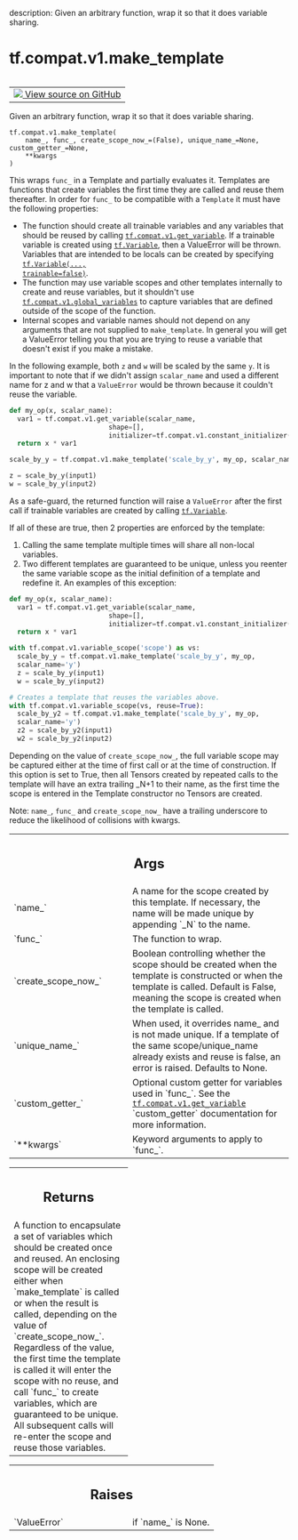 description: Given an arbitrary function, wrap it so that it does variable sharing.

<div itemscope itemtype="http://developers.google.com/ReferenceObject">
<meta itemprop="name" content="tf.compat.v1.make_template" />
<meta itemprop="path" content="Stable" />
</div>

# tf.compat.v1.make_template

<!-- Insert buttons and diff -->

<table class="tfo-notebook-buttons tfo-api nocontent" align="left">
<td>
  <a target="_blank" href="https://github.com/tensorflow/tensorflow/blob/r2.3/tensorflow/python/ops/template.py#L39-L161">
    <img src="https://www.tensorflow.org/images/GitHub-Mark-32px.png" />
    View source on GitHub
  </a>
</td>
</table>



Given an arbitrary function, wrap it so that it does variable sharing.

<pre class="devsite-click-to-copy prettyprint lang-py tfo-signature-link">
<code>tf.compat.v1.make_template(
    name_, func_, create_scope_now_=(False), unique_name_=None, custom_getter_=None,
    **kwargs
)
</code></pre>



<!-- Placeholder for "Used in" -->

This wraps `func_` in a Template and partially evaluates it. Templates are
functions that create variables the first time they are called and reuse them
thereafter. In order for `func_` to be compatible with a `Template` it must
have the following properties:

* The function should create all trainable variables and any variables that
   should be reused by calling <a href="../../../tf/compat/v1/get_variable.md"><code>tf.compat.v1.get_variable</code></a>. If a trainable
   variable is
   created using <a href="../../../tf/Variable.md"><code>tf.Variable</code></a>, then a ValueError will be thrown. Variables
   that are intended to be locals can be created by specifying
   <a href="../../../tf/Variable.md"><code>tf.Variable(..., trainable=false)</code></a>.
* The function may use variable scopes and other templates internally to
    create and reuse variables, but it shouldn't use
    <a href="../../../tf/compat/v1/global_variables.md"><code>tf.compat.v1.global_variables</code></a> to
    capture variables that are defined outside of the scope of the function.
* Internal scopes and variable names should not depend on any arguments that
    are not supplied to `make_template`. In general you will get a ValueError
    telling you that you are trying to reuse a variable that doesn't exist
    if you make a mistake.

In the following example, both `z` and `w` will be scaled by the same `y`. It
is important to note that if we didn't assign `scalar_name` and used a
different name for z and w that a `ValueError` would be thrown because it
couldn't reuse the variable.

```python
def my_op(x, scalar_name):
  var1 = tf.compat.v1.get_variable(scalar_name,
                         shape=[],
                         initializer=tf.compat.v1.constant_initializer(1))
  return x * var1

scale_by_y = tf.compat.v1.make_template('scale_by_y', my_op, scalar_name='y')

z = scale_by_y(input1)
w = scale_by_y(input2)
```

As a safe-guard, the returned function will raise a `ValueError` after the
first call if trainable variables are created by calling <a href="../../../tf/Variable.md"><code>tf.Variable</code></a>.

If all of these are true, then 2 properties are enforced by the template:

1. Calling the same template multiple times will share all non-local
    variables.
2. Two different templates are guaranteed to be unique, unless you reenter the
    same variable scope as the initial definition of a template and redefine
    it. An examples of this exception:

```python
def my_op(x, scalar_name):
  var1 = tf.compat.v1.get_variable(scalar_name,
                         shape=[],
                         initializer=tf.compat.v1.constant_initializer(1))
  return x * var1

with tf.compat.v1.variable_scope('scope') as vs:
  scale_by_y = tf.compat.v1.make_template('scale_by_y', my_op,
  scalar_name='y')
  z = scale_by_y(input1)
  w = scale_by_y(input2)

# Creates a template that reuses the variables above.
with tf.compat.v1.variable_scope(vs, reuse=True):
  scale_by_y2 = tf.compat.v1.make_template('scale_by_y', my_op,
  scalar_name='y')
  z2 = scale_by_y2(input1)
  w2 = scale_by_y2(input2)
```

Depending on the value of `create_scope_now_`, the full variable scope may be
captured either at the time of first call or at the time of construction. If
this option is set to True, then all Tensors created by repeated calls to the
template will have an extra trailing _N+1 to their name, as the first time the
scope is entered in the Template constructor no Tensors are created.

Note: `name_`, `func_` and `create_scope_now_` have a trailing underscore to
reduce the likelihood of collisions with kwargs.

<!-- Tabular view -->
 <table class="responsive fixed orange">
<colgroup><col width="214px"><col></colgroup>
<tr><th colspan="2"><h2 class="add-link">Args</h2></th></tr>

<tr>
<td>
`name_`
</td>
<td>
A name for the scope created by this template. If necessary, the name
will be made unique by appending `_N` to the name.
</td>
</tr><tr>
<td>
`func_`
</td>
<td>
The function to wrap.
</td>
</tr><tr>
<td>
`create_scope_now_`
</td>
<td>
Boolean controlling whether the scope should be created
when the template is constructed or when the template is called. Default
is False, meaning the scope is created when the template is called.
</td>
</tr><tr>
<td>
`unique_name_`
</td>
<td>
When used, it overrides name_ and is not made unique. If a
template of the same scope/unique_name already exists and reuse is false,
an error is raised. Defaults to None.
</td>
</tr><tr>
<td>
`custom_getter_`
</td>
<td>
Optional custom getter for variables used in `func_`. See
the <a href="../../../tf/compat/v1/get_variable.md"><code>tf.compat.v1.get_variable</code></a> `custom_getter` documentation for more
information.
</td>
</tr><tr>
<td>
`**kwargs`
</td>
<td>
Keyword arguments to apply to `func_`.
</td>
</tr>
</table>



<!-- Tabular view -->
 <table class="responsive fixed orange">
<colgroup><col width="214px"><col></colgroup>
<tr><th colspan="2"><h2 class="add-link">Returns</h2></th></tr>
<tr class="alt">
<td colspan="2">
A function to encapsulate a set of variables which should be created once
and reused. An enclosing scope will be created either when `make_template`
is called or when the result is called, depending on the value of
`create_scope_now_`. Regardless of the value, the first time the template
is called it will enter the scope with no reuse, and call `func_` to create
variables, which are guaranteed to be unique. All subsequent calls will
re-enter the scope and reuse those variables.
</td>
</tr>

</table>



<!-- Tabular view -->
 <table class="responsive fixed orange">
<colgroup><col width="214px"><col></colgroup>
<tr><th colspan="2"><h2 class="add-link">Raises</h2></th></tr>

<tr>
<td>
`ValueError`
</td>
<td>
if `name_` is None.
</td>
</tr>
</table>

